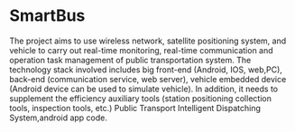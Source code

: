 # SmartBus
The project aims to use wireless network, satellite positioning system, and vehicle to carry out real-time monitoring, real-time communication and operation task management of public transportation system. The technology stack involved includes big front-end (Android, IOS, web,PC), back-end (communication service, web server), vehicle embedded device (Android device can be used to simulate vehicle). In addition, it needs to supplement the efficiency auxiliary tools (station positioning collection tools, inspection tools, etc.)
Public Transport Intelligent Dispatching System,android app code.
